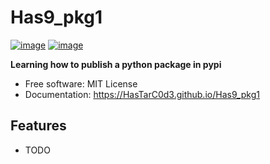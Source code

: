 # Has9_pkg1


[![image](https://img.shields.io/pypi/v/Has9_pkg1.svg)](https://pypi.python.org/pypi/Has9_pkg1)
[![image](https://img.shields.io/conda/vn/conda-forge/Has9_pkg1.svg)](https://anaconda.org/conda-forge/Has9_pkg1)


**Learning how to publish a python package in pypi**


-   Free software: MIT License
-   Documentation: https://HasTarC0d3.github.io/Has9_pkg1


## Features

-   TODO
